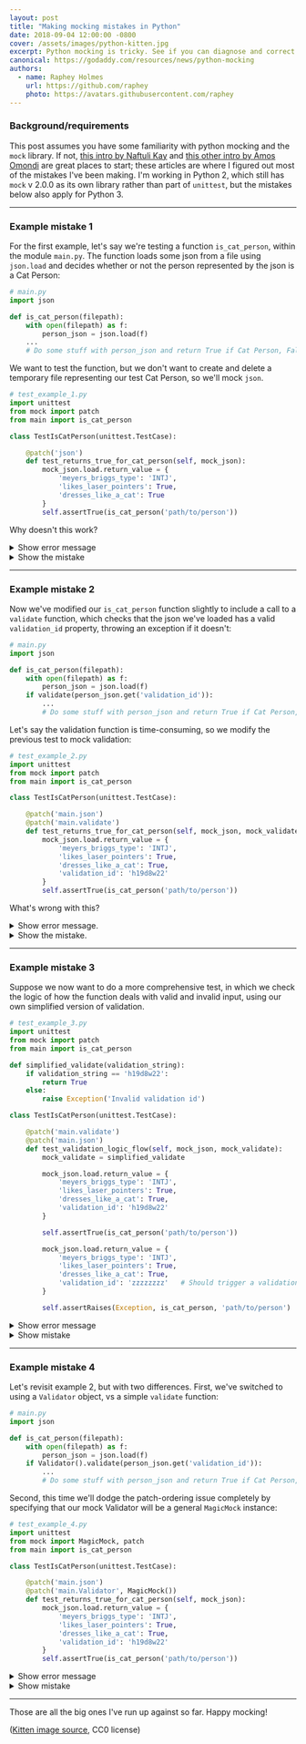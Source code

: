 ```yaml
---
layout: post
title: "Making mocking mistakes in Python"
date: 2018-09-04 12:00:00 -0800
cover: /assets/images/python-kitten.jpg
excerpt: Python mocking is tricky. See if you can diagnose and correct four example mocking mistakes, all of which I've made while learning the mock library in the past few months.
canonical: https://godaddy.com/resources/news/python-mocking
authors:
  - name: Raphey Holmes
    url: https://github.com/raphey
    photo: https://avatars.githubusercontent.com/raphey
---
```



### Background/requirements
This post assumes you have some familiarity with python mocking and the `mock` library. If not, [this intro by Naftuli Kay](https://www.toptal.com/python/an-introduction-to-mocking-in-python) and [this other intro by Amos Omondi](https://semaphoreci.com/community/tutorials/getting-started-with-mocking-in-python) are great places to start; these articles are where I figured out most of the mistakes I've been making. I'm working in Python 2, which still has `mock` v 2.0.0 as its own library rather than part of `unittest`, but the mistakes below also apply for Python 3.

***

### Example mistake 1

For the first example, let's say we're testing a function `is_cat_person`, within the module `main.py`. The function loads some json from a file using `json.load` and decides whether or not the person represented by the json is a Cat Person:

```python
# main.py
import json

def is_cat_person(filepath):
    with open(filepath) as f:
        person_json = json.load(f)
    ...
    # Do some stuff with person_json and return True if Cat Person, False otherwise
```

We want to test the function, but we don't want to create and delete a temporary file representing our test Cat Person, so we'll mock `json`.

```python
# test_example_1.py
import unittest
from mock import patch
from main import is_cat_person

class TestIsCatPerson(unittest.TestCase):

    @patch('json')
    def test_returns_true_for_cat_person(self, mock_json):
        mock_json.load.return_value = {
            'meyers_briggs_type': 'INTJ',
            'likes_laser_pointers': True,
            'dresses_like_a_cat': True
        }
        self.assertTrue(is_cat_person('path/to/person'))

```

Why doesn't this work?

<details><summary>Show error message</summary>
<p>

<code>
Error
Traceback (most recent call last):
  ...
  File "./venv/lib/python2.7/site-packages/mock/mock.py", line 1522, in _get_target
    (target,))
TypeError: Need a valid target to patch. You supplied: 'json'
</code>

</p>
</details>

<details><summary>Show the mistake</summary>
<p>

As the traceback indicates, <code>mock.patch</code> can't find the <code>json</code> module. This can be fixed by changing the patch line to <code>@patch('main.json')</code> This fits with the rule of thumb from the <a href="http://www.voidspace.org.uk/python/mock/patch.html#where-to-patch">documentation</a>  that you should "patch where an object is looked up, which is not necessarily the same place as where it is defined." However, in this case, that isn't the full story: the specific error produced within the mock library is caused by any patch that doesn't involve a <code>.</code> as a separator (the same is true in Python 3's unittest.mock library). If we were to instead use <code>@patch('json.load')</code>, modifying the return value statement to remove the redundant <code>.load</code>, we'd be breaking the rule and mocking it where it came from, but it still works: we're mocking the function from the <code>json</code> package, but <code>main.py</code>'s import points to the whole package. However, if <code>main.py</code> is rewritten to use <code>from json import load</code>, and we tried to patch <code>json.load</code> instead of <code>main.load</code>, our test would fail, since we wouldn't be patching the function we're using.
</p>
</details>

***

### Example mistake 2

Now we've modified our `is_cat_person` function slightly to include a call to a `validate` function, which checks that the json we've loaded has a valid `validation_id` property, throwing an exception if it doesn't:

```python
# main.py
import json

def is_cat_person(filepath):
    with open(filepath) as f:
        person_json = json.load(f)
    if validate(person_json.get('validation_id')):
        ...
        # Do some stuff with person_json and return True if Cat Person, False otherwise
```

Let's say the validation function is time-consuming, so we modify the previous test to mock validation:

```python
# test_example_2.py
import unittest
from mock import patch
from main import is_cat_person

class TestIsCatPerson(unittest.TestCase):

    @patch('main.json')
    @patch('main.validate')
    def test_returns_true_for_cat_person(self, mock_json, mock_validate):
        mock_json.load.return_value = {
            'meyers_briggs_type': 'INTJ',
            'likes_laser_pointers': True,
            'dresses_like_a_cat': True,
            'validation_id': 'h19d8w22'
        }
        self.assertTrue(is_cat_person('path/to/person'))
```

What's wrong with this?

<details><summary>Show error message.</summary>
<p>

In this case, the test fails, but there is not necessarily any error beyond <code>AssertionError: False is not true</code>.
</p>
</details>

<details><summary>Show the mistake.</summary>
<p>

The problem is the decorator order: as things stand, <code>mock_json</code> is mocking <code>main.validate</code>, and <code>mock_validate</code> is mocking <code>main.json</code>. Decorators move outward/upward from the decorated function, so the arguments need to have that order. When I set this up, there was no error, because the person object returned by <code>mock_validate</code> was taken as truthy, and the <code>True</code> that was returned by <code>mock_json</code> was found to not be a cat person.

Side note: I'm currently reading and enjoying <a href="https://www.amazon.com/Clean-Code-Handbook-Software-Craftsmanship/dp/0132350882">Clean Code</a> as part of our engineering book club, and I've been thinking about the way that some of these error-prone mocking situations come about in part because the functions we're testing are too long and/or work at multiple levels of abstraction. Why should one function be responsible for loading json from a file, validating that json, and also performing a classification? But we'll stick with it for now, since it's convenient for these examples.
</p>
</details>

***

### Example mistake 3

Suppose we now want to do a more comprehensive test, in which we check the logic of how the function deals with valid and invalid input, using our own simplified version of validation.

```python
# test_example_3.py
import unittest
from mock import patch
from main import is_cat_person

def simplified_validate(validation_string):
    if validation_string == 'h19d8w22':
        return True
    else:
        raise Exception('Invalid validation id')

class TestIsCatPerson(unittest.TestCase):

    @patch('main.validate')
    @patch('main.json')
    def test_validation_logic_flow(self, mock_json, mock_validate):
        mock_validate = simplified_validate

        mock_json.load.return_value = {
            'meyers_briggs_type': 'INTJ',
            'likes_laser_pointers': True,
            'dresses_like_a_cat': True,
            'validation_id': 'h19d8w22'
        }

        self.assertTrue(is_cat_person('path/to/person'))

        mock_json.load.return_value = {
            'meyers_briggs_type': 'INTJ',
            'likes_laser_pointers': True,
            'dresses_like_a_cat': True,
            'validation_id': 'zzzzzzzz'   # Should trigger a validation exception
        }

        self.assertRaises(Exception, is_cat_person, 'path/to/person')
```

<details><summary>Show error message</summary>
<p>

The first assertion passes, but the second doesn't. There's no meaningful error, other than the fact that an exception isn't raised. A good IDE might call your attention to the <code>mock_validate</code> argument in the two places where it's used.
</p>
</details>

<details><summary>Show mistake</summary>
<p>

It <i>looks</i> like this is setting up <code>simplified_validate</code> to be a stand-in for <code>mock_validate</code>, and by extension a stand-in for <code>main.validate</code>, but the substitution isn't taking place. Instead, we want to use <code>mock_validate.side_effect = simplified_validate</code>, or to simplify things visually, we could change the patch line to <code>@patch('main.validate', side_effect=simplified_validate)</code> and omit the <code>mock_validate</code> argument. I find the <code>side_effect</code> terminology a bit confusing, since the term doesn't do anything to capture the fact that this <code>side_effect</code> will in effect be subbed in for the mocked function and called with the same arguments. If anyone has a good way of explaining this, I'm all ears.
</p>
</details>

***

### Example mistake 4

Let's revisit example 2, but with two differences. First, we've switched to using a `Validator` object, vs a simple `validate` function:

```python
# main.py
import json

def is_cat_person(filepath):
    with open(filepath) as f:
        person_json = json.load(f)
    if Validator().validate(person_json.get('validation_id')):
        ...
        # Do some stuff with person_json and return True if Cat Person, False otherwise
```

Second, this time we'll dodge the patch-ordering issue completely by specifying that our mock Validator will be a general `MagicMock` instance:

```python
# test_example_4.py
import unittest
from mock import MagicMock, patch
from main import is_cat_person

class TestIsCatPerson(unittest.TestCase):

    @patch('main.json')
    @patch('main.Validator', MagicMock())
    def test_returns_true_for_cat_person(self, mock_json):
        mock_json.load.return_value = {
            'meyers_briggs_type': 'INTJ',
            'likes_laser_pointers': True,
            'dresses_like_a_cat': True,
            'validation_id': 'h19d8w22'
        }
        self.assertTrue(is_cat_person('path/to/person'))
```

<details><summary>Show error message</summary>
<p>

No error message, and the test passes.
</p>
</details>

<details><summary>Show mistake</summary>
<p>

This is a subtle/debatable one. Whether or not this is ok hinges on how much we depend on this test to tell us if something changes about how the <code>Validator</code> object is defined and used in <code>main.py</code>. By making it a <code>MagicMock</code> instance, it will continue working even if the <code>Validator</code> method called within <code>is_cat_person</code> changes or stops existing. This is one drawback of the flexibility of <code>MagicMock</code>. The alternative is to import the Validator object and use the mock library's <code>create_autospec</code> function, as in: <code>@patch('main.Validator', create_autospec(Validator))</code>.
</p>
</details>

***

Those are all the big ones I've run up against so far. Happy mocking!

([Kitten image source](https://www.pexels.com/photo/animal-pet-cute-kitten-45201/), CC0 license)
